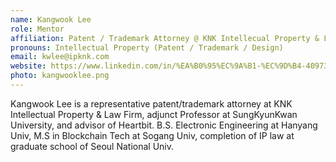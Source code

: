 ```yaml
---
name: Kangwook Lee
role: Mentor
affiliation: Patent / Trademark Attorney @ KNK Intellecual Property & Law
pronouns: Intellectual Property (Patent / Trademark / Design)
email: kwlee@ipknk.com
website: https://www.linkedin.com/in/%EA%B0%95%EC%9A%B1-%EC%9D%B4-409738b5/
photo: kangwooklee.png
---
```


Kangwook Lee is a representative patent/trademark attorney at KNK Intellectual Property & Law Firm, adjunct Professor at SungKyunKwan University, and advisor of Heartbit. B.S. Electronic Engineering at Hanyang Univ, M.S in Blockchain Tech at Sogang Univ, completion of IP law at graduate school of Seoul National Univ.
